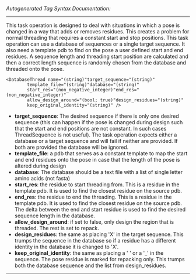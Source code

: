 _Autogenerated Tag Syntax Documentation:_

---
This task operation is designed to deal with situations in which a pose is changed in a way that adds or removes residues. This creates a problem for normal threading that requires a constant start and stop positions. This task operation can use a database of sequences or a single target sequence. It also need a template pdb to find on the pose a user defined start and end residues. A sequence length and threading start position are calculated and then a correct length sequence is randomly chosen from the database and threaded onto the pose.

```
<DatabaseThread name="(string)"target_sequence="(string)"
        template_file="(string)"database="(string)"
        start_res="(non_negative_integer)"end_res="(non_negative_integer)"
        allow_design_around="(bool; true)"design_residues="(string)"
        keep_original_identity="(string)" />
```

-   **target_sequence**: The desired sequence if there is only one desired sequence (this can happen if the pose is changed during design such that the start and end positions are not constant. In such cases ThreadSequence is not useful). The task operation expects either a database or a target sequence and will fail if neither are provided. If both are provided the database will be ignored.
-   **template_file**: a pdb that serves as a constant template to map the start and end residues onto the pose in case that the length of the pose is altered during design
-   **database**: The database should be a text file with a list of single letter amino acids (not fasta)
-   **start_res**: the residue to start threading from. This is a residue in the template pdb. It is used to find the closest residue on the source pdb.
-   **end_res**: the residue to end the threading. This is a residue in the template pdb. It is used to find the closest residue on the source pdb. The delta between the end and start residue is used to find the desired sequence length in the database.
-   **allow_design_around**: if set to false, only design the region that is threaded. The rest is set to repack.
-   **design_residues**: the same as placing 'X' in the target sequence. This trumps the sequence in the database so if a residue has a different identity in the database it is changed to 'X'.
-   **keep_original_identity**: the same as placing a ' ' or a '_' in the sequence. The pose residue is marked for repacking only. This trumps both the database sequence and the list from design_residues.

---
